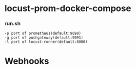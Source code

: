 # locust-prom-docker-compose

### run.sh
```
-p port of prometheus(default:9090)
-g port of pushgateway(default:9091)
-l port of locust-runner(default:8080)
```

# Webhooks
